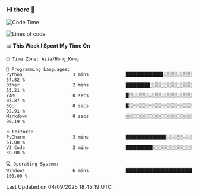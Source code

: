 ### Hi there 👋

<!--
**RoiexLee/RoiexLee** is a ✨ _special_ ✨ repository because its `README.md` (this file) appears on your GitHub profile.

Here are some ideas to get you started:

- 🔭 I’m currently working on ...
- 🌱 I’m currently learning ...
- 👯 I’m looking to collaborate on ...
- 🤔 I’m looking for help with ...
- 💬 Ask me about ...
- 📫 How to reach me: ...
- 😄 Pronouns: ...
- ⚡ Fun fact: ...
-->

<!--START_SECTION:waka-->
![Code Time](http://img.shields.io/badge/Code%20Time-1%2C216%20hrs%2032%20mins-blue)

![Lines of code](https://img.shields.io/badge/From%20Hello%20World%20I%27ve%20Written-41.6%20thousand%20lines%20of%20code-blue)

📊 **This Week I Spent My Time On** 

```text
🕑︎ Time Zone: Asia/Hong_Kong

💬 Programming Languages: 
Python                   3 mins              ██████████████░░░░░░░░░░░   57.82 % 
Other                    2 mins              █████████░░░░░░░░░░░░░░░░   35.21 % 
YAML                     0 secs              █░░░░░░░░░░░░░░░░░░░░░░░░   03.87 % 
SQL                      0 secs              █░░░░░░░░░░░░░░░░░░░░░░░░   02.91 % 
Markdown                 0 secs              ░░░░░░░░░░░░░░░░░░░░░░░░░   00.19 % 

🔥 Editors: 
PyCharm                  3 mins              ███████████████░░░░░░░░░░   61.00 % 
VS Code                  2 mins              ██████████░░░░░░░░░░░░░░░   39.00 % 

💻 Operating System: 
Windows                  6 mins              █████████████████████████   100.00 % 
```


 Last Updated on 04/09/2025 18:45:19 UTC
<!--END_SECTION:waka-->
